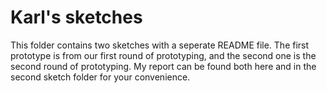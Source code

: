 # Karl's sketches

This folder contains two sketches with a seperate README file. The first prototype is from our first round of prototyping, and the second one is the second round of prototyping.
My report can be found both here and in the second sketch folder for your convenience.
